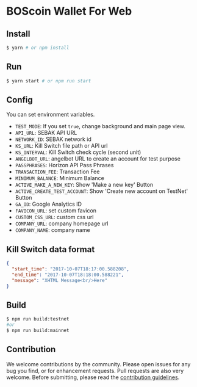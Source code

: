 # BOScoin Wallet For Web

## Install

```sh
$ yarn # or npm install
```

## Run

```sh
$ yarn start # or npm run start
```

## Config

You can set environment variables.

- `TEST_MODE`: If you set `true`, change background and main page view.
- `API_URL`: SEBAK API URL
- `NETWORK_ID`: SEBAK network id
- `KS_URL`: Kill Switch file path or API url
- `KS_INTERVAL`: Kill Switch check cycle (second unit)
- `ANGELBOT_URL`: angelbot URL to create an account for test purpose
- `PASSPHRASES`: Horizon API Pass Phrases
- `TRANSACTION_FEE`: Transaction Fee
- `MINIMUM_BALANCE`: Minimum Balance
- `ACTIVE_MAKE_A_NEW_KEY`: Show 'Make a new key' Button
- `ACTIVE_CREATE_TEST_ACCOUNT`: Show 'Create new account on TestNet' Button
- `GA_ID`: Google Analytics ID
- `FAVICON_URL`: set custom favicon
- `CUSTOM_CSS_URL`: custom css url
- `COMPANY_URL`:  company homepage url
- `COMPANY_NAME`:  company name

## Kill Switch data format

```json
{
  "start_time": "2017-10-07T18:17:00.588208",
  "end_time": "2017-10-07T18:18:00.588221",
  "message": "XHTML Message<br/>Here"
}
```

## Build

```sh
$ npm run build:testnet
#or
$ npm run build:mainnet
```

## Contribution

We welcome contributions by the community. Please open issues for any bug you find, or for enhancement requests. Pull requests are also very welcome. Before submitting, please read the [contribution guidelines](https://github.com/bosnet/sebak/blob/master/CONTRIBUTING.md).
